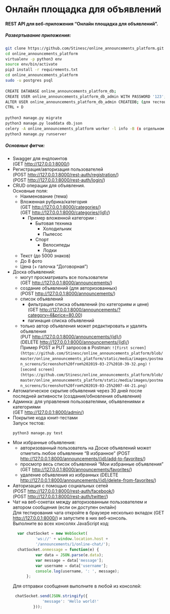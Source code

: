 # Онлайн площадка для объявлений

#### REST API для веб-приложения “Онлайн площадка для объявлений”.

##### Развертывание приложения:

```bash
git clone https://github.com/Stinesc/online_announcements_platform.git
cd online_announcements_platform
virtualenv -p python3 env
source env/bin/activate
pip3 install -r requirements.txt
cd online_announcements_platform
sudo -u postgres psql

CREATE DATABASE online_announcements_platform_db;
CREATE USER online_announcements_platform_db_admin WITH PASSWORD '123';
ALTER USER online_announcements_platform_db_admin CREATEDB; (для тестов)
CTRL + D

python3 manage.py migrate
python3 manage.py loaddata db.json
celery -A online_announcements_platform worker -l info -B (в отдельном терминале)
python3 manage.py runserver
```

##### Основные фитчи:

- Swagger для ендпоинтов\
(GET http://127.0.0.1:8000/)
- Регистрация/авторизация пользователей\
(POST http://127.0.0.1:8000/rest-auth/registration/) <br />
(POST http://127.0.0.1:8000/rest-auth/login/) 
- CRUD операции для объявления.\
 Основные поля:
  - Наименование (тема)
  - Вложенная рубрика/категория\
  (GET http://127.0.0.1:8000/categories/) <br />
  (GET http://127.0.0.1:8000/categories/{id}/)
    - Пример вложенной категории :
      - Бытовая техника
        - Холодильник
        - Пылесоc
      - Спорт
        - Велосипеды
        - Лодки
  - Текст (до 5000 знаков) 
  - До 8 фото
  - Цена (+ галочка “Договорная”)
- Доска объявлений:
  - могут просматривать все пользователи\
  (GET http://127.0.0.1:8000/announcements/)
  - создание объявлений (для авторизованных)\
  (POST http://127.0.0.1:8000/announcements/)
  - список объявлений
    - фильтрация списка объявлений (по категориям и цене)\
    (GET http://127.0.0.1:8000/announcements/?category=4&price=80.00)
    - пагинация списка объявлений
  - только автор объявления может редактировать и удалять объявления\
  (PUT http://127.0.0.1:8000/announcements/{id}/) <br />
  (DELETE http://127.0.0.1:8000/announcements/{id}/) <br />
  Пример POST и PUT запросов в Postman:
  ``![first screen](https://github.com/Stinesc/online_announcements_platform/blob/master/online_announcements_platform/static/media/images/postman_screens/Screenshot%20from%202019-03-27%2010-39-32.png)``
  ``![second screen](https://github.com/Stinesc/online_announcements_platform/blob/master/online_announcements_platform/static/media/images/postman_screens/Screenshot%20from%202019-03-25%2007-44-21.png)``
- Автоматическое скрытие объявления через 30 дней после последней активности (создания/обновления объявления)
- Админка: для управления пользователями, объявлениями и категориями\
  (GET http://127.0.0.1:8000/admin/)
- Покрытие кода юнит-тестами\
  Запуск тестов:
  ```bash
  python3 manage.py test
  ```
- Мои избранные объявления: 
  - авторизованный пользователь на Доске объявлений может отметить любое объявление “В избранное”
  (POST http://127.0.0.1:8000/announcements/{id}/add-to-favorites/)
  - просмотр весь список объявлений “Мои избранные объявления”
  (GET http://127.0.0.1:8000/announcements/favorites/)
  - удаление объявления из избранных
  (DELETE http://127.0.0.1:8000/announcements/{id}/delete-from-favorites/)
- Авторизация с помощью социальных сетей\
  (POST http://127.0.0.1:8000/rest-auth/facebook/) <br />
  (POST http://127.0.0.1:8000/rest-auth/twitter/)
- Чат на веб-сокетах между авторизованным пользователем и автором сообщения (если он доступен онлайн)\
  Для тестирования чата откройте в браузере несколько вкладок (GET http://127.0.0.1:8000/) и запустите в них веб-консоль.\
  Выполните во всех консолях JavaScript код:
  ```javascript
    var chatSocket = new WebSocket(
            'ws://' + window.location.host +
            '/announcements/1/online-chat/');
    chatSocket.onmessage = function(e) {
            var data = JSON.parse(e.data);
            var message = data['message'];
            var username = data['username'];
            console.log(username, ': ', message);
        };
   ```
   Для отправки сообщения выполните в любой из консолей:
   ```javascript
    chatSocket.send(JSON.stringify({
                'message': 'Hello world!'
            }));
   ```
